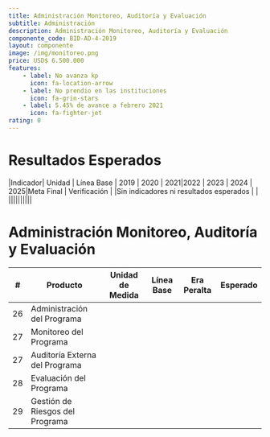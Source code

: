 ```yaml
---
title: Administración Monitoreo, Auditoría y Evaluación
subtitle: Administración
description: Administración Monitoreo, Auditoría y Evaluación
componente_code: BID-AD-4-2019
layout: componente
image: /img/monitoreo.png
price: USD$ 6.500.000
features:
    - label: No avanza kp
      icon: fa-location-arrow
    - label: No prendio en las instituciones
      icon: fa-grin-stars
    - label: 5.45% de avance a febrero 2021
      icon: fa-fighter-jet
rating: 0
---
```


# Resultados Esperados

|Indicador| Unidad | Línea Base | 2019 | 2020 | 2021|2022 | 2023 | 2024 | 2025|Meta Final | Verificación |
|Sin indicadores ni resultados esperados |  | ||||||||||

# Administración Monitoreo, Auditoría y Evaluación

|#| Producto | Unidad de Medida| Línea Base|Era Peralta|Esperado|
|-|--------------------|-----------------|-------- |-----------|--|
|26|Administración del Programa|||||
|27|Monitoreo del Programa|||||
|27|Auditoría Externa del Programa|||||
|28|Evaluación del Programa|||||
|29|Gestión de Riesgos del Programa|||||
